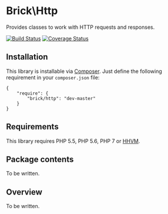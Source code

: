 Brick\Http
==========

Provides classes to work with HTTP requests and responses.

[![Build Status](https://secure.travis-ci.org/brick/http.svg?branch=master)](http://travis-ci.org/brick/http)
[![Coverage Status](https://coveralls.io/repos/brick/http/badge.svg?branch=master)](https://coveralls.io/r/brick/http?branch=master)

Installation
------------

This library is installable via [Composer](https://getcomposer.org/).
Just define the following requirement in your `composer.json` file:

    {
        "require": {
            "brick/http": "dev-master"
        }
    }

Requirements
------------

This library requires PHP 5.5, PHP 5.6, PHP 7 or [HHVM](http://hhvm.com/).

Package contents
----------------

To be written.

Overview
--------

To be written.
